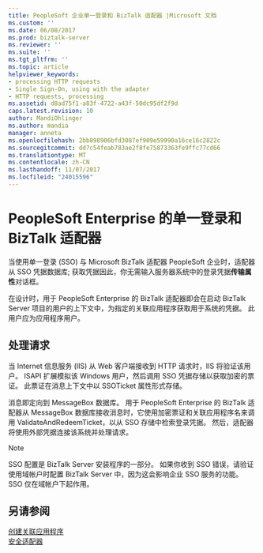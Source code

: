```yaml
---
title: PeopleSoft 企业单一登录和 BizTalk 适配器 |Microsoft 文档
ms.custom: ''
ms.date: 06/08/2017
ms.prod: biztalk-server
ms.reviewer: ''
ms.suite: ''
ms.tgt_pltfrm: ''
ms.topic: article
helpviewer_keywords:
- processing HTTP requests
- Single Sign-On, using with the adapter
- HTTP requests, processing
ms.assetid: d8ad75f1-a83f-4722-a43f-50dc95df2f9d
caps.latest.revision: 10
author: MandiOhlinger
ms.author: mandia
manager: anneta
ms.openlocfilehash: 2bb898906bfd3087ef909e59990a16ce16c2822c
ms.sourcegitcommit: dd7c54feab783ae2f8fe75873363fe9ffc77cd66
ms.translationtype: MT
ms.contentlocale: zh-CN
ms.lasthandoff: 11/07/2017
ms.locfileid: "24015596"
---
```

# <a name="single-sign-on-and-biztalk-adapter-for-peoplesoft-enterprise"></a>PeopleSoft Enterprise 的单一登录和 BizTalk 适配器
当使用单一登录 (SSO) 与 Microsoft BizTalk 适配器 PeopleSoft 企业时，适配器从 SSO 凭据数据库; 获取凭据因此，你无需输入服务器系统中的登录凭据**传输属性**对话框。  
  
 在设计时，用于 PeopleSoft Enterprise 的 BizTalk 适配器即会在启动 BizTalk Server 项目的用户的上下文中，为指定的关联应用程序获取用于系统的凭据。 此用户应为应用程序用户。  
  
## <a name="processing-requests"></a>处理请求  
 当 Internet 信息服务 (IIS) 从 Web 客户端接收到 HTTP 请求时，IIS 将验证该用户。 ISAPI 扩展模拟该 Windows 用户，然后调用 SSO 凭据存储以获取加密的票证。 此票证在消息上下文中以 SSOTicket 属性形式存储。  
  
 消息即定向到 MessageBox 数据库。 用于 PeopleSoft Enterprise 的 BizTalk 适配器从 MessageBox 数据库接收消息时，它使用加密票证和关联应用程序名来调用 ValidateAndRedeemTicket，以从 SSO 存储中检索登录凭据。 然后，适配器将使用外部凭据连接该系统并处理请求。  
  
> [!NOTE]
>  SSO 配置是 BizTalk Server 安装程序的一部分。 如果你收到 SSO 错误，请验证使用域帐户时配置 BizTalk Server 中，因为这会影响企业 SSO 服务的功能。 SSO 仅在域帐户下起作用。  
  
## <a name="see-also"></a>另请参阅  
 [创建关联应用程序](../core/creating-affiliate-applications2.md)   
 [安全适配器](../core/security-in-biztalk-adapter-for-peoplesoft-enterprise.md)